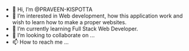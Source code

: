 - 👋 Hi, I’m @PRAVEEN-KISPOTTA
- 👀 I’m interested in Web development, how this application work and wish to learn how to make a proper websites.
- 🌱 I’m currently learning Full Stack Web Developer.
- 💞️ I’m looking to collaborate on ...
- 📫 How to reach me ...

<!---
PRAVEEN-KISPOTTA/PRAVEEN-KISPOTTA is a ✨ special ✨ repository because its `README.md` (this file) appears on your GitHub profile.
You can click the Preview link to take a look at your changes.
--->

